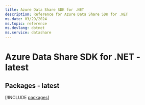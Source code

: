 ```yaml
---
title: Azure Data Share SDK for .NET
description: Reference for Azure Data Share SDK for .NET
ms.date: 03/29/2024
ms.topic: reference
ms.devlang: dotnet
ms.service: datashare
---
```

# Azure Data Share SDK for .NET - latest
## Packages - latest
[!INCLUDE [packages](data-share-index.md)]